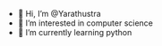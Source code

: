 - 👋 Hi, I’m @Yarathustra
- 👀 I’m interested in computer science
- 🌱 I’m currently learning python

<!---
Yarathustra/Yarathustra is a ✨ special ✨ repository because its `README.md` (this file) appears on your GitHub profile.
You can click the Preview link to take a look at your changes.
--->
